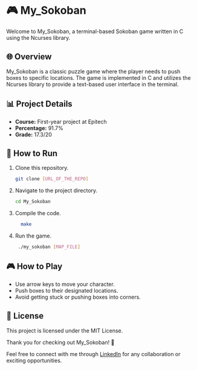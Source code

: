 # 🎮 My_Sokoban

Welcome to My_Sokoban, a terminal-based Sokoban game written in C using the Ncurses library.

## 🌐 Overview

My_Sokoban is a classic puzzle game where the player needs to push boxes to specific locations. The game is implemented in C and utilizes the Ncurses library to provide a text-based user interface in the terminal.

## 📊 Project Details

- **Course:** First-year project at Epitech
- **Percentage:** 91.7%
- **Grade:** 17.3/20

## 🔧 How to Run

1. Clone this repository.
   ```bash
   git clone [URL_OF_THE_REPO]
2. Navigate to the project directory.
   ```bash
   cd My_Sokoban
3. Compile the code.
   ```bash
     make
4. Run the game.
   ```bash
    ./my_sokoban [MAP_FILE]

## 🎮 How to Play
- Use arrow keys to move your character.
- Push boxes to their designated locations.
- Avoid getting stuck or pushing boxes into corners.

## 📄 License
This project is licensed under the MIT License.

Thank you for checking out My_Sokoban! 🚀

Feel free to connect with me through [LinkedIn](https://www.linkedin.com/in/elie-chardin/) for any collaboration or exciting opportunities.
